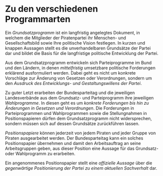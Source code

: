 # Zu den verschiedenen Programmarten


Ein *Grundsatzprogramm* ist ein langfristig angelegtes Dokument, in welchem die Mitglieder der Piratenpartei ihr Menschen- und Gesellschaftsbild sowie Ihre politische Vision festlegen. In kurzen und knappen Aussagen stellt es die unverhandelbaren Grundsätze der Partei dar und bildet die Basis für die langfristige politische Entwicklung der Partei.

Aus dem Grundsatzprogramm entwickeln sich Parteiprogramme im Bund und den Ländern, in denen _mittelfristig_ umsetzbare politische Forderungen erklärend ausformuliert werden. Dabei geht es nicht um konkrete Vorschläge zur Änderung von Gesetzen oder Verordnungen, sondern um den *Ausdruck des Entwicklungs- und Gestaltungswillens der Partei*.

Zu guter Letzt erarbeiten der Bundesparteitag und die jeweiligen Landesverbände aus dem Grundsatz- und Parteiprogramm ihre jeweiligen *Wahlprogramme*. In diesen geht es um _konkrete Forderungen bis hin zu Änderungen in Gesetzen und Verordnungen_. Die Forderungen in Parteiprogrammen und Wahlprogrammen sowie die Stellungnahmen in Positionspapieren dürfen dem Grundsatzprogramm nicht widersprechen, sondern müssen sich auf dessen Grundsätze zurückführen lassen.

*Positionspapiere* können jederzeit von jedem Piraten und jeder Gruppe von Piraten ausgearbeitet werden. Der Bundesparteitag kann ein solches Positionspapier übernehmen und damit den Arbeitsauftrag an seine Arbeitsgruppen geben, aus dieser Position eine Aussage für das Grundsatz- oder Wahlprogramm zu erarbeiten.

Ein angenommenes Positionspapier stellt eine _offizielle Aussage_ über die *gegenwärtige Positionierung der Partei zu einem aktuellen Sachverhalt* dar.